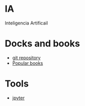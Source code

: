 # IA
Inteligencia Artificail

# Docks and books
* [git repository](https://github.com/josephmisiti/awesome-machine-learning/blob/master/books.md)
* [Popular books](https://www.analyticsvidhya.com/blog/2015/10/read-books-for-beginners-machine-learning-artificial-intelligence/)

# Tools
* [jpyter](http://jupyter.org)
